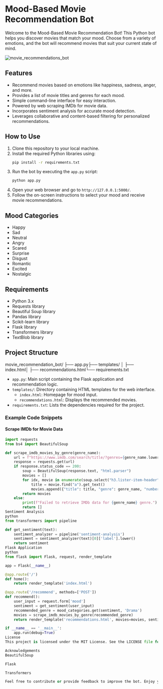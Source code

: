 # Mood-Based Movie Recommendation Bot

Welcome to the Mood-Based Movie Recommendation Bot! This Python bot helps you discover movies that match your mood. Choose from a variety of emotions, and the bot will recommend movies that suit your current state of mind.

![movie_recommendations_bot](https://github.com/kalisnetwork/Movies-Mood-Recommendation-Bot/assets/106701723/21642305-68b8-453d-9fd1-da70f0978b12)

## Features

- Recommend movies based on emotions like happiness, sadness, anger, and more.
- Provides a list of movie titles and genres for each mood.
- Simple command-line interface for easy interaction.
- Powered by web scraping IMDb for movie data.
- Incorporates sentiment analysis for accurate mood detection.
- Leverages collaborative and content-based filtering for personalized recommendations.

## How to Use

1. Clone this repository to your local machine.
2. Install the required Python libraries using:
    ```sh
    pip install -r requirements.txt
    ```
3. Run the bot by executing the `app.py` script:
    ```sh
    python app.py
    ```
4. Open your web browser and go to `http://127.0.0.1:5000/`.
5. Follow the on-screen instructions to select your mood and receive movie recommendations.

## Mood Categories

- Happy
- Sad
- Neutral
- Angry
- Scared
- Surprise
- Disgust
- Romantic
- Excited
- Nostalgic

## Requirements

- Python 3.x
- Requests library
- Beautiful Soup library
- Pandas library
- Scikit-learn library
- Flask library
- Transformers library
- TextBlob library

## Project Structure

movie_recommendation_bot/ ├── app.py├── templates/ │ ├── index.html│ ├── recommendations.html└── requirements.txt


- `app.py`: Main script containing the Flask application and recommendation logic.
- `templates/`: Directory containing HTML templates for the web interface.
  - `index.html`: Homepage for mood input.
  - `recommendations.html`: Displays the recommended movies.
- `requirements.txt`: Lists the dependencies required for the project.

### Example Code Snippets

#### Scrape IMDb for Movie Data
```python
import requests
from bs4 import BeautifulSoup

def scrape_imdb_movies_by_genre(genre_name):
    url = f"https://www.imdb.com/search/title/?genres={genre_name.lower()}"
    response = requests.get(url)
    if response.status_code == 200:
        soup = BeautifulSoup(response.text, "html.parser")
        movies = []
        for idx, movie in enumerate(soup.select("h3.lister-item-header"), start=1):
            title = movie.find("a").get_text()
            movies.append({"title": title, "genre": genre_name, "number": idx})
        return movies
    else:
        print(f"Failed to retrieve IMDb data for {genre_name} genre.")
        return []
Sentiment Analysis
python
from transformers import pipeline

def get_sentiment(text):
    sentiment_analyzer = pipeline('sentiment-analysis')
    sentiment = sentiment_analyzer(text)[0]['label'].lower()
    return sentiment
Flask Application
python
from flask import Flask, request, render_template

app = Flask(__name__)

@app.route('/')
def home():
    return render_template('index.html')

@app.route('/recommend', methods=['POST'])
def recommend():
    user_input = request.form['mood']
    sentiment = get_sentiment(user_input)
    recommended_genre = mood_categories.get(sentiment, 'Drama')
    movies = scrape_imdb_movies_by_genre(recommended_genre)
    return render_template('recommendations.html', movies=movies, sentiment=sentiment)

if __name__ == '__main__':
    app.run(debug=True)
License
This project is licensed under the MIT License. See the LICENSE file for details.

Acknowledgements
BeautifulSoup

Flask

Transformers

Feel free to contribute or provide feedback to improve the bot. Enjoy your movie recommendations!
